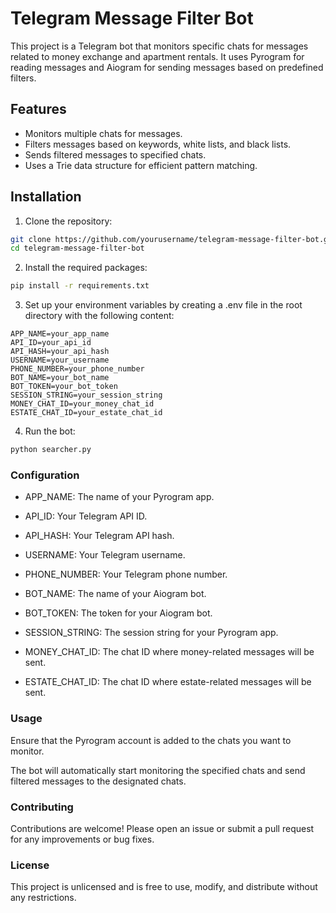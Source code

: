 # Telegram Message Filter Bot

This project is a Telegram bot that monitors specific chats for messages related to money exchange and apartment rentals. It uses Pyrogram for reading messages and Aiogram for sending messages based on predefined filters.

## Features

- Monitors multiple chats for messages.
- Filters messages based on keywords, white lists, and black lists.
- Sends filtered messages to specified chats.
- Uses a Trie data structure for efficient pattern matching.

## Installation

1. Clone the repository:
```sh
git clone https://github.com/yourusername/telegram-message-filter-bot.git
cd telegram-message-filter-bot
```

2. Install the required packages:
```sh
pip install -r requirements.txt
```

3. Set up your environment variables by creating a .env file in the root directory with the following content:
```dotenv
APP_NAME=your_app_name
API_ID=your_api_id
API_HASH=your_api_hash
USERNAME=your_username
PHONE_NUMBER=your_phone_number
BOT_NAME=your_bot_name
BOT_TOKEN=your_bot_token
SESSION_STRING=your_session_string
MONEY_CHAT_ID=your_money_chat_id
ESTATE_CHAT_ID=your_estate_chat_id
```

4. Run the bot:
```sh
python searcher.py
```

### Configuration
- APP_NAME: The name of your Pyrogram app.

- API_ID: Your Telegram API ID.

- API_HASH: Your Telegram API hash.

- USERNAME: Your Telegram username.

- PHONE_NUMBER: Your Telegram phone number.

- BOT_NAME: The name of your Aiogram bot.

- BOT_TOKEN: The token for your Aiogram bot.

- SESSION_STRING: The session string for your Pyrogram app.

- MONEY_CHAT_ID: The chat ID where money-related messages will be sent.

- ESTATE_CHAT_ID: The chat ID where estate-related messages will be sent.

### Usage
Ensure that the Pyrogram account is added to the chats you want to monitor.

The bot will automatically start monitoring the specified chats and send filtered messages to the designated chats.

### Contributing
Contributions are welcome! Please open an issue or submit a pull request for any improvements or bug fixes.

### License
This project is unlicensed and is free to use, modify, and distribute without any restrictions.